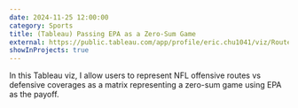 ```yaml
---
date: 2024-11-25 12:00:00
category: Sports
title: (Tableau) Passing EPA as a Zero-Sum Game
external: https://public.tableau.com/app/profile/eric.chu1041/viz/RouteConceptsandCoverageEPAZeroSumMatrix_17325180195930/EPAStory
showInProjects: true
---
```


In this Tableau viz, I allow users to represent NFL offensive routes vs defensive coverages as a matrix representing a zero-sum game using EPA as the payoff. 
